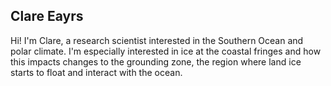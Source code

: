 ## Clare Eayrs

Hi! I'm Clare, a research scientist interested in the Southern Ocean and polar climate. I'm especially interested in ice at the coastal fringes and how this impacts changes to the grounding zone, the region where land ice starts to float and interact with the ocean.


<!--
**clarec/clarec** is a ✨ _special_ ✨ repository because its `README.md` (this file) appears on your GitHub profile.

Here are some ideas to get you started:

- 🔭 I’m currently working on ...
- 🌱 I’m currently learning ...
- 👯 I’m looking to collaborate on ...
- 🤔 I’m looking for help with ...
- 💬 Ask me about ...
- 📫 How to reach me: ...
- 😄 Pronouns: ...
- ⚡ Fun fact: ...
-->
